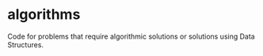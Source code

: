 algorithms
==========
Code for problems that require algorithmic solutions or solutions using Data Structures. 
